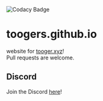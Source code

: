 ![Codacy Badge](https://api.codacy.com/project/badge/Grade/0aa233d1684e43bca3515f7ee0114d90)
# toogers.github.io
website for [tooger.xyz](https://tooger.xyz/)!  
Pull requests are welcome.
## Discord
Join the Discord [here](https://ttgr.cf/discord)!
